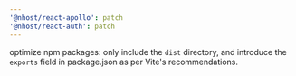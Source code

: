 ```yaml
---
'@nhost/react-apollo': patch
'@nhost/react-auth': patch
---
```


optimize npm packages: only include the `dist` directory, and introduce the `exports` field in package.json as per Vite's recommendations.
